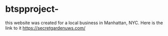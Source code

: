 # btspproject-
this website was created for a local business in Manhattan, NYC. Here is the link to it https://secretgardenuws.com/  
